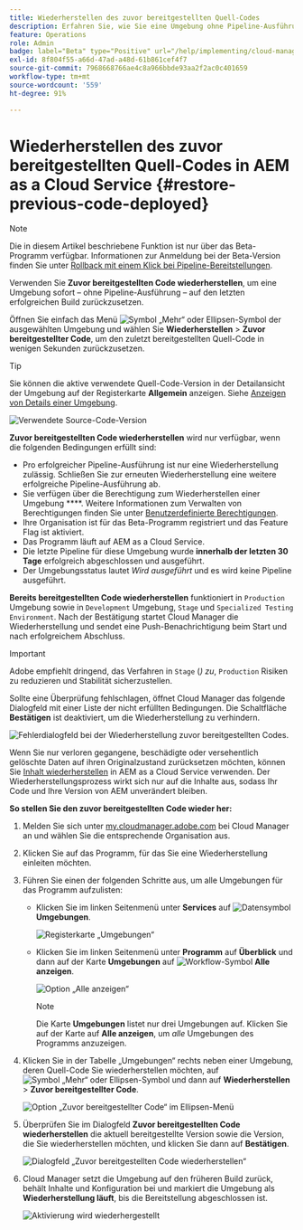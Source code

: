 ```yaml
---
title: Wiederherstellen des zuvor bereitgestellten Quell-Codes
description: Erfahren Sie, wie Sie eine Umgebung ohne Pipeline-Ausführung auf den letzten erfolgreichen Build zurücksetzen.
feature: Operations
role: Admin
badge: label="Beta" type="Positive" url="/help/implementing/cloud-manager/release-notes/current.md#gitlab-bitbucket"
exl-id: 8f804f55-a66d-47ad-a48d-61b861cef4f7
source-git-commit: 7968668766ae4c8a966bbde93aa2f2ac0c401659
workflow-type: tm+mt
source-wordcount: '559'
ht-degree: 91%

---
```


# Wiederherstellen des zuvor bereitgestellten Quell-Codes in AEM as a Cloud Service {#restore-previous-code-deployed}

>[!NOTE]
>
>Die in diesem Artikel beschriebene Funktion ist nur über das Beta-Programm verfügbar. Informationen zur Anmeldung bei der Beta-Version finden Sie unter [Rollback mit einem Klick bei Pipeline-Bereitstellungen](/help/implementing/cloud-manager/release-notes/current.md##one-click-rollback).

Verwenden Sie **Zuvor bereitgestellten Code wiederherstellen**, um eine Umgebung sofort – ohne Pipeline-Ausführung – auf den letzten erfolgreichen Build zurückzusetzen.

Öffnen Sie einfach das Menü ![Symbol „Mehr“ oder Ellipsen-Symbol](https://spectrum.adobe.com/static/icons/workflow_18/Smock_More_18_N.svg) der ausgewählten Umgebung und wählen Sie **Wiederherstellen** > **Zuvor bereitgestellter Code**, um den zuletzt bereitgestellten Quell-Code in wenigen Sekunden zurückzusetzen.

>[!TIP]
>
>Sie können die aktive verwendete Quell-Code-Version in der Detailansicht der Umgebung auf der Registerkarte **Allgemein** anzeigen. Siehe [Anzeigen von Details einer Umgebung](/help/implementing/cloud-manager/manage-environments.md#viewing-environment).
>
>![Verwendete Source-Code-Version](/help/operations/assets/environments-view-details-sourcecodeversion.png)

**Zuvor bereitgestellten Code wiederherstellen** wird nur verfügbar, wenn die folgenden Bedingungen erfüllt sind:

* Pro erfolgreicher Pipeline-Ausführung ist nur eine Wiederherstellung zulässig. Schließen Sie zur erneuten Wiederherstellung eine weitere erfolgreiche Pipeline-Ausführung ab.
* Sie verfügen über die Berechtigung zum Wiederherstellen einer Umgebung ****. Weitere Informationen zum Verwalten von Berechtigungen finden Sie unter [Benutzerdefinierte Berechtigungen](/help/implementing/cloud-manager/custom-permissions.md).
* Ihre Organisation ist für das Beta-Programm registriert und das Feature Flag ist aktiviert.
* Das Programm läuft auf AEM as a Cloud Service.
* Die letzte Pipeline für diese Umgebung wurde **innerhalb der letzten 30 Tage** erfolgreich abgeschlossen und ausgeführt.
* Der Umgebungsstatus lautet *Wird ausgeführt* und es wird keine Pipeline ausgeführt.

**Bereits bereitgestellten Code wiederherstellen** funktioniert in `Production` Umgebung sowie in `Development` Umgebung, `Stage` und `Specialized Testing Environment`. Nach der Bestätigung startet Cloud Manager die Wiederherstellung und sendet eine Push-Benachrichtigung beim Start und nach erfolgreichem Abschluss.

>[!IMPORTANT]
>
>Adobe empfiehlt dringend, das Verfahren in `Stage` (*) zu*, `Production` Risiken zu reduzieren und Stabilität sicherzustellen.


Sollte eine Überprüfung fehlschlagen, öffnet Cloud Manager das folgende Dialogfeld mit einer Liste der nicht erfüllten Bedingungen. Die Schaltfläche **Bestätigen** ist deaktiviert, um die Wiederherstellung zu verhindern.

![Fehlerdialogfeld bei der Wiederherstellung zuvor bereitgestellten Codes](/help/operations/assets/restore-previous-code-deployment-not-allowed.png).

Wenn Sie nur verloren gegangene, beschädigte oder versehentlich gelöschte Daten auf ihren Originalzustand zurücksetzen möchten, können Sie [Inhalt wiederherstellen](/help/operations/restore.md) in AEM as a Cloud Service verwenden. Der Wiederherstellungsprozess wirkt sich nur auf die Inhalte aus, sodass Ihr Code und Ihre Version von AEM unverändert bleiben. 

**So stellen Sie den zuvor bereitgestellten Code wieder her:**

1. Melden Sie sich unter [my.cloudmanager.adobe.com](https://my.cloudmanager.adobe.com/) bei Cloud Manager an und wählen Sie die entsprechende Organisation aus.

1. Klicken Sie auf das Programm, für das Sie eine Wiederherstellung einleiten möchten.

1. Führen Sie einen der folgenden Schritte aus, um alle Umgebungen für das Programm aufzulisten:

   * Klicken Sie im linken Seitenmenü unter **Services** auf ![Datensymbol](https://spectrum.adobe.com/static/icons/workflow_18/Smock_Data_18_N.svg) **Umgebungen**.

     ![Registerkarte „Umgebungen“](assets/environments-1.png)

   * Klicken Sie im linken Seitenmenü unter **Programm** auf **Überblick** und dann auf der Karte **Umgebungen** auf ![Workflow-Symbol](https://spectrum.adobe.com/static/icons/workflow_18/Smock_Workflow_18_N.svg) **Alle anzeigen**.

     ![Option „Alle anzeigen“](assets/environments-2.png)

     >[!NOTE]
     >
     >Die Karte **Umgebungen** listet nur drei Umgebungen auf. Klicken Sie auf der Karte auf **Alle anzeigen**, um *alle* Umgebungen des Programms anzuzeigen.

1. Klicken Sie in der Tabelle „Umgebungen“ rechts neben einer Umgebung, deren Quell-Code Sie wiederherstellen möchten, auf ![Symbol „Mehr“ oder Ellipsen-Symbol](https://spectrum.adobe.com/static/icons/workflow_18/Smock_More_18_N.svg) und dann auf **Wiederherstellen** > **Zuvor bereitgestellter Code**.

   ![Option „Zuvor bereitgestellter Code“ im Ellipsen-Menü](/help/operations/assets/restore-previous-code-deployed-menu.png)

1. Überprüfen Sie im Dialogfeld **Zuvor bereitgestellten Code wiederherstellen** die aktuell bereitgestellte Version sowie die Version, die Sie wiederherstellen möchten, und klicken Sie dann auf **Bestätigen**.

   ![Dialogfeld „Zuvor bereitgestellten Code wiederherstellen“](/help/operations/assets/restore-previous-code-deployed-dialogbox.png)

1. Cloud Manager setzt die Umgebung auf den früheren Build zurück, behält Inhalte und Konfiguration bei und markiert die Umgebung als **Wiederherstellung läuft**, bis die Bereitstellung abgeschlossen ist.

   ![Aktivierung wird wiederhergestellt](/help/operations/assets/restore-previous-code-deployed-restoring.png)
